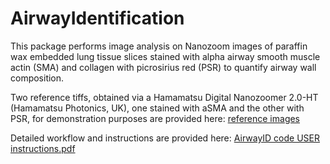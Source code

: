 # AirwayIdentification
This package performs image analysis on Nanozoom images of paraffin wax embedded lung tissue slices stained with alpha airway smooth muscle actin (SMA) and collagen with picrosirius red (PSR) to quantify airway wall composition. 

Two reference tiffs, obtained via a Hamamatsu Digital Nanozoomer 2.0-HT (Hamamatsu Photonics, UK), one stained with aSMA and the other with PSR, for demonstration purposes are provided here: [reference images](https://uniofnottm-my.sharepoint.com/:f:/g/personal/bindi_brook_nottingham_ac_uk/EuOFgUVYvxBIh8xa7inOA5UBi31KE9ZD_MYaAKTReBD_Xw?e=5qbqsA)

Detailed workflow and instructions are provided here: [AirwayID code USER instructions.pdf](https://github.com/BindiBrook/AirwayIdentification/files/7259197/AirwayID.code.USER.instructions.pdf)
